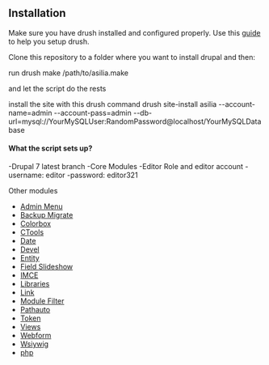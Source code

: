 ## Installation 

Make sure you have drush installed and configured properly. Use this [guide](http://drupalize.me/videos/what-drush) to help you setup drush.

Clone this repository to a folder where you want to install drupal and then:

run drush make /path/to/asilia.make 

and let the script do the rests

install the site with this drush command
drush site-install asilia --account-name=admin --account-pass=admin --db-url=mysql://YourMySQLUser:RandomPassword@localhost/YourMySQLDatabase

#### What the script sets up?	
-Drupal 7 latest branch
-Core Modules
-Editor Role and editor account 
	-username: editor
	-password: editor321
	
Other modules

* [Admin Menu][1]
* [Backup Migrate][2]
* [Colorbox][3]
* [CTools][4]
* [Date][5]
* [Devel][6]
* [Entity][7]
* [Field Slideshow][8]
* [IMCE][9]
* [Libraries][10]
* [Link][11]
* [Module Filter][12]
* [Pathauto][13]
* [Token][14]
* [Views][15]
* [Webform][16]
* [Wsiywig][17]
* [php][18]


[1]: http:drupal.org/project/admin_menu/ "Admin Menu"
[2]: http:drupal.org/project/backup_migrate/ "Backup Migrate"
[3]: http:drupal.org/project/colorbox/ "Colorbox"
[4]: http:drupal.org/project/ctools/ "CTools"
[5]: http:drupal.org/project/date/ "Date"
[6]: http:drupal.org/project/devel/ "Devel"
[7]: http:drupal.org/project/entity/ "Entity"
[8]: http:drupal.org/project/fied_slideshow/ "Field Slideshow"
[9]: http:drupal.org/project/imce/ "IMCE"
[10]: http:drupal.org/project/libraries/ "Libraries"
[11]: http:drupal.org/project/link/ "Link"
[12]: http:drupal.org/project/module_filter/ "Module Filter"
[13]: http:drupal.org/project/pathauto/ "Pathauto"
[14]: http:drupal.org/project/token/ "Token"
[15]: http:drupal.org/project/views/ "Views"
[16]: http:drupal.org/project/webform/ "Webform"
[17]: http:drupal.org/project/wysiwyg/ "Wysiwyg"
[18]: http:drupal.org/project/php/ "php"
